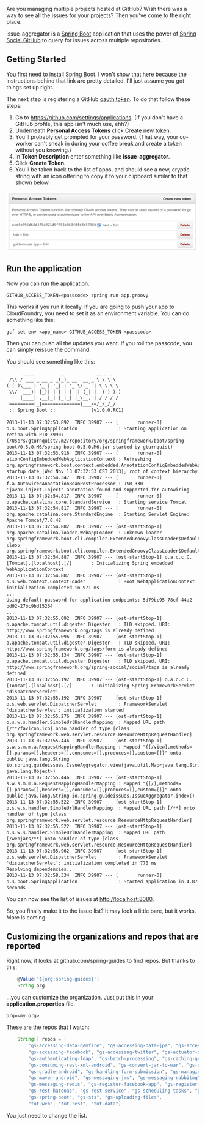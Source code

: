 Are you managing multiple projects hosted at GitHub? Wish there was a way to see all the issues for your projects? Then you've come to the right place.

issue-aggregator is a [Spring Boot](http://projects.spring.io/spring-boot/) application that uses the power of [Spring Social GitHub](http://projects.spring.io/spring-social-github/) to query for issues across multiple repositories.

## Getting Started

You first need to [install Spring Boot](https://github.com/spring-projects/spring-boot#installing-the-cli). I won't show that here because the instructions behind that link are pretty detailed. I'll just assume you got things set up right.

The next step is registering a GitHub [oauth token](http://spring.io/understanding/oauth). To do that follow these steps:

1. Go to https://github.com/settings/applications. (If you don't have a GitHub profile, this app isn't much use, ehh?)
2. Underneath **Personal Access Tokens** click [Create new token](https://github.com/settings/tokens/new).
3. You'll probably get prompted for your password. (That way, your co-worker can't sneak in during your coffee break and create a token without you knowing.)
4. In **Token Description** enter something like **issue-aggregator**.
5. Click **Create Token**. 
6. You'll be taken back to the list of apps, and should see a new, cryptic string with an icon offering to copy it to your clipboard similar to that shown below.

![](images/test-token.png)

## Run the application
Now you can run the application.

    GITHUB_ACCESS_TOKEN=<passcode> spring run app.groovy
    
This works if you run it locally. If you are going to push your app to CloudFoundry, you need to set it as an environment variable. You can do something like this:

    gcf set-env <app_name> GITHUB_ACCESS_TOKEN <passcode>
    
Then you can push all the updates you want. If you roll the passcode, you can simply reissue the command.
    
You should see something like this:

```
  .   ____          _            __ _ _
 /\\ / ___'_ __ _ _(_)_ __  __ _ \ \ \ \
( ( )\___ | '_ | '_| | '_ \/ _` | \ \ \ \
 \\/  ___)| |_)| | | | | || (_| |  ) ) ) )
  '  |____| .__|_| |_|_| |_\__, | / / / /
 =========|_|==============|___/=/_/_/_/
 :: Spring Boot ::             (v1.0.0.RC1)

2013-11-13 07:32:53.892  INFO 39907 --- [       runner-0] o.s.boot.SpringApplication               : Starting application on retina with PID 39907 (/Users/gturnquist/.m2/repository/org/springframework/boot/spring-boot/0.5.0.M6/spring-boot-0.5.0.M6.jar started by gturnquist)
2013-11-13 07:32:53.916  INFO 39907 --- [       runner-0] ationConfigEmbeddedWebApplicationContext : Refreshing org.springframework.boot.context.embedded.AnnotationConfigEmbeddedWebApplicationContext@475deba3: startup date [Wed Nov 13 07:32:53 CST 2013]; root of context hierarchy
2013-11-13 07:32:54.347  INFO 39907 --- [       runner-0] f.a.AutowiredAnnotationBeanPostProcessor : JSR-330 'javax.inject.Inject' annotation found and supported for autowiring
2013-11-13 07:32:54.817  INFO 39907 --- [       runner-0] o.apache.catalina.core.StandardService   : Starting service Tomcat
2013-11-13 07:32:54.817  INFO 39907 --- [       runner-0] org.apache.catalina.core.StandardEngine  : Starting Servlet Engine: Apache Tomcat/7.0.42
2013-11-13 07:32:54.882  INFO 39907 --- [ost-startStop-1] org.apache.catalina.loader.WebappLoader  : Unknown loader org.springframework.boot.cli.compiler.ExtendedGroovyClassLoader$DefaultScopeParentClassLoader@1517843d class org.springframework.boot.cli.compiler.ExtendedGroovyClassLoader$DefaultScopeParentClassLoader
2013-11-13 07:32:54.887  INFO 39907 --- [ost-startStop-1] o.a.c.c.C.[Tomcat].[localhost].[/]       : Initializing Spring embedded WebApplicationContext
2013-11-13 07:32:54.887  INFO 39907 --- [ost-startStop-1] o.s.web.context.ContextLoader            : Root WebApplicationContext: initialization completed in 971 ms
...
Using default password for application endpoints: 5d79bc95-78cf-44a2-bd92-27bc9bd15264
...
2013-11-13 07:32:55.092  INFO 39907 --- [ost-startStop-1] o.apache.tomcat.util.digester.Digester   : TLD skipped. URI: http://www.springframework.org/tags is already defined
2013-11-13 07:32:55.096  INFO 39907 --- [ost-startStop-1] o.apache.tomcat.util.digester.Digester   : TLD skipped. URI: http://www.springframework.org/tags/form is already defined
2013-11-13 07:32:55.134  INFO 39907 --- [ost-startStop-1] o.apache.tomcat.util.digester.Digester   : TLD skipped. URI: http://www.springframework.org/spring-social/social/tags is already defined
2013-11-13 07:32:55.192  INFO 39907 --- [ost-startStop-1] o.a.c.c.C.[Tomcat].[localhost].[/]       : Initializing Spring FrameworkServlet 'dispatcherServlet'
2013-11-13 07:32:55.192  INFO 39907 --- [ost-startStop-1] o.s.web.servlet.DispatcherServlet        : FrameworkServlet 'dispatcherServlet': initialization started
2013-11-13 07:32:55.276  INFO 39907 --- [ost-startStop-1] o.s.w.s.handler.SimpleUrlHandlerMapping  : Mapped URL path [/**/favicon.ico] onto handler of type [class org.springframework.web.servlet.resource.ResourceHttpRequestHandler]
2013-11-13 07:32:55.446  INFO 39907 --- [ost-startStop-1] s.w.s.m.m.a.RequestMappingHandlerMapping : Mapped "{[/view],methods=[],params=[],headers=[],consumes=[],produces=[],custom=[]}" onto public java.lang.String io.spring.guideissues.IssueAggregator.view(java.util.Map<java.lang.String, java.lang.Object>)
2013-11-13 07:32:55.446  INFO 39907 --- [ost-startStop-1] s.w.s.m.m.a.RequestMappingHandlerMapping : Mapped "{[/],methods=[],params=[],headers=[],consumes=[],produces=[],custom=[]}" onto public java.lang.String io.spring.guideissues.IssueAggregator.index()
2013-11-13 07:32:55.522  INFO 39907 --- [ost-startStop-1] o.s.w.s.handler.SimpleUrlHandlerMapping  : Mapped URL path [/**] onto handler of type [class org.springframework.web.servlet.resource.ResourceHttpRequestHandler]
2013-11-13 07:32:55.522  INFO 39907 --- [ost-startStop-1] o.s.w.s.handler.SimpleUrlHandlerMapping  : Mapped URL path [/webjars/**] onto handler of type [class org.springframework.web.servlet.resource.ResourceHttpRequestHandler]
2013-11-13 07:32:55.962  INFO 39907 --- [ost-startStop-1] o.s.web.servlet.DispatcherServlet        : FrameworkServlet 'dispatcherServlet': initialization completed in 770 ms
Resolving dependencies..
2013-11-13 07:32:58.334  INFO 39907 --- [       runner-0] o.s.boot.SpringApplication               : Started application in 4.87 seconds
```

You can now see the list of issues at <http://localhost:8080>.

So, you finally make it to the issue list? It may look a little bare, but it works. More is coming.

## Customizing the organizations and repos that are reported

Right now, it looks at github.com/spring-guides to find repos. But thanks to this:

```groovy
    @Value('${org:spring-guides}')
    String org
```

…you can customize the organization. Just put this in your **application.properties** file.

```properties
org=<my org>
```

These are the repos that I watch:

```groovy
	String[] repos = [
		"gs-accessing-data-gemfire", "gs-accessing-data-jpa", "gs-accessing-data-mongo", "gs-accessing-data-neo4j",
		"gs-accessing-facebook", "gs-accessing-twitter", "gs-actuator-service", "gs-android", "gs-async-method",
		"gs-authenticating-ldap", "gs-batch-processing", "gs-caching-gemfire", "gs-consuming-rest", "gs-consuming-rest-android",
		"gs-consuming-rest-xml-android", "gs-convert-jar-to-war", "gs-device-detection", "gs-gradle",
		"gs-gradle-android", "gs-handling-form-submission", "gs-managing-transactions", "gs-maven",
		"gs-maven-android", "gs-messaging-jms", "gs-messaging-rabbitmq", "gs-messaging-reactor",
		"gs-messaging-redis", "gs-register-facebook-app", "gs-register-twitter-app", "gs-relational-data-access",
		"gs-rest-hateoas", "gs-rest-service", "gs-scheduling-tasks", "gs-securing-web", "gs-serving-web-content",
		"gs-spring-boot", "gs-sts", "gs-uploading-files",
		"tut-web", "tut-rest", "tut-data"]
```

You just need to change the list.
